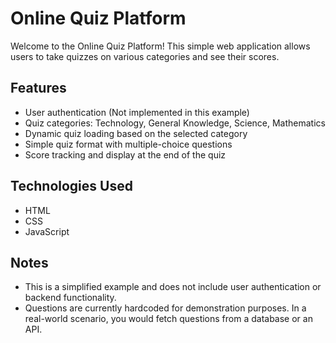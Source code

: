 # Online Quiz Platform

Welcome to the Online Quiz Platform! This simple web application allows users to take quizzes on various categories and see their scores.

## Features

- User authentication (Not implemented in this example)
- Quiz categories: Technology, General Knowledge, Science, Mathematics
- Dynamic quiz loading based on the selected category
- Simple quiz format with multiple-choice questions
- Score tracking and display at the end of the quiz

## Technologies Used

- HTML
- CSS
- JavaScript

## Notes

- This is a simplified example and does not include user authentication or backend functionality.
- Questions are currently hardcoded for demonstration purposes. In a real-world scenario, you would fetch questions from a database or an API.


